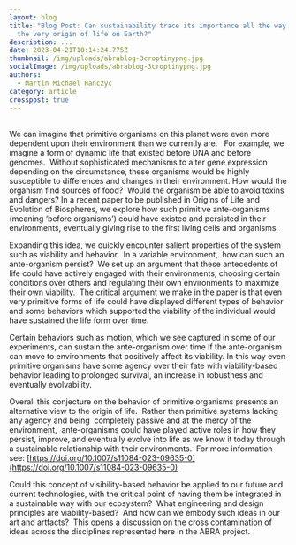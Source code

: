 ```yaml
---
layout: blog
title: "Blog Post: Can sustainability trace its importance all the way back to
  the very origin of life on Earth?"
description: ...
date: 2023-04-21T10:14:24.775Z
thumbnail: /img/uploads/abrablog-3croptinypng.jpg
socialImage: /img/uploads/abrablog-3croptinypng.jpg
authors:
  - Martin Michael Hanczyc
category: article
crosspost: true
---
```

\
We can imagine that primitive organisms on this planet were even more dependent upon their environment than we currently are.   For example, we imagine a form of dynamic life that existed before DNA and before genomes.  Without sophisticated mechanisms to alter gene expression depending on the circumstance, these organisms would be highly susceptible to differences and changes in their environment. How would the organism find sources of food?  Would the organism be able to avoid toxins and dangers? In a recent paper to be published in Origins of Life and Evolution of Biospheres, we explore how such primitive ante-organisms (meaning ‘before organisms’) could have existed and persisted in their environments, eventually giving rise to the first living cells and organisms.

Expanding this idea, we quickly encounter salient properties of the system such as viability and behavior.  In a variable environment,  how can such an ante-organism persist?  We set up an argument that these antecedents of life could have actively engaged with their environments, choosing certain conditions over others and regulating their own environments to maximize their own viability.  The critical argument we make in the paper is that even very primitive forms of life could have displayed different types of behavior and some behaviors which supported the viability of the individual would have sustained the life form over time.

Certain behaviors such as motion, which we see captured in some of our experiments, can sustain the ante-organism over time if the ante-organism can move to environments that positively affect its viability. In this way even primitive organisms have some agency over their fate with viability-based behavior leading to prolonged survival, an increase in robustness and eventually evolvability.

Overall this conjecture on the behavior of primitive organisms presents an alternative view to the origin of life.  Rather than primitive systems lacking any agency and being  completely passive and at the mercy of the environment,  ante-organisms could have played active roles in how they persist, improve, and eventually evolve into life as we know it today through a sustainable relationship with their environments.  For more information see: [https://doi.org/10.1007/​s11084-023-09635-0](https://doi.org/10.1007/s11084-023-09635-0)

Could this concept of visibility-based behavior be applied to our future and current technologies, with the critical point of having them be integrated in a sustainable way with our ecosystem?  What engineering and design principles are viability-based?  And how can we embody such ideas in our art and artfacts?  This opens a discussion on the cross contamination of ideas across the disciplines represented here in the ABRA project.